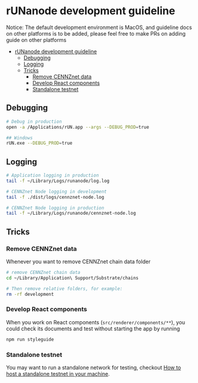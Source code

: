 # rUNanode development guideline

Notice: The default development environment is MacOS, and guideline docs on other platforms is to be added, please feel free to make PRs on adding guide on other platforms

- [rUNanode development guideline](#runanode-development-guideline)
  - [Debugging](#debugging)
  - [Logging](#logging)
  - [Tricks](#tricks)
    - [Remove CENNZnet data](#remove-cennznet-data)
    - [Develop React components](#develop-react-components)
    - [Standalone testnet](#standalone-testnet)



## Debugging

```bash
# Debug in production
open -a /Applications/rUN.app --args --DEBUG_PROD=true

## Windows
rUN.exe --DEBUG_PROD=true
```

## Logging

```bash
# Application logging in production
tail -f ~/Library/Logs/runanode/log.log
```

```bash
# CENNZnet Node logging in development
tail -f ./dist/logs/cennznet-node.log

# CENNZnet Node logging in production
tail -f ~/Library/Logs/runanode/cennznet-node.log
```

## Tricks

### Remove CENNZnet data

Whenever you want to remove CENNZnet chain data folder

```bash
# remove CENNZnet chain data
cd ~/Library/Application\ Support/Substrate/chains

# Then remove relative folders, for example:
rm -rf development
```

### Develop React components

When you work on React components (`src/renderer/components/**`), you could check its documents and test without starting the app by running

```bash
npm run styleguide
```

### Standalone testnet

You may want to run a standalone network for testing, checkout [How to host a standalone testnet in your machine][standalone_testnet].

[standalone_testnet]: docs/STANDALONE_TESTNET.md
